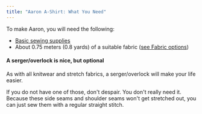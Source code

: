 ```yaml
---
title: "Aaron A-Shirt: What You Need"
---
```


To make Aaron, you will need the following:

- [Basic sewing supplies](/docs/sewing/basic-sewing-supplies)
- About 0.75 meters (0.8 yards) of a suitable fabric ([see Fabric options](/docs/patterns/aaron/fabric))

<Note>

#### A serger/overlock is nice, but optional

As with all knitwear and stretch fabrics, a serger/overlock will make your life easier.

If you do not have one of those, don't despair. You don't really need it.
Because these side seams and shoulder seams won't get stretched out, you can just sew them with a regular straight stitch.

</Note>
